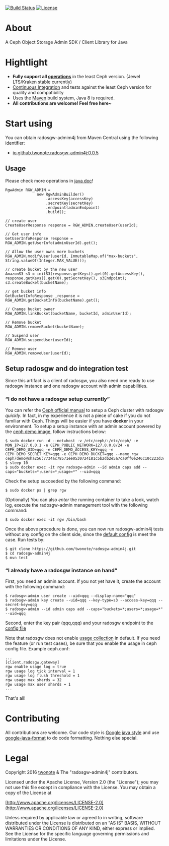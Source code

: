 [![Build Status](https://travis-ci.org/twonote/radosgw-admin4j.svg?branch=master)](https://travis-ci.org/twonote/radosgw-admin4j)  [![License](https://img.shields.io/badge/license-Apache%202-blue.svg)]()

# About
A Ceph Object Storage Admin SDK / Client Library for Java

# Hightlight
* **Fully support all [operations](http://docs.ceph.com/docs/master/radosgw/adminops/)** in the least Ceph version. (Jewel LTS/Kraken stable currently)
* [Continuous Integration](https://travis-ci.org/twonote/radosgw-admin4j) and tests against the least Ceph version for quality and compatibility
* Uses the [Maven](http://maven.apache.org/) build system, Java 8 is required.
* **All contributions are welcome! Feel free here~**

# Start using 
You can obtain radosgw-admim4j from Maven Central using the following identifier:
* [io.github.twonote.radosgw-admin4j:0.0.5](https://search.maven.org/#artifactdetails%7Cio.github.twonote%7Cradosgw-admin4j%7C0.0.5%7Cjar)

## Usage

Please check more operations in [java doc](https://twonote.github.io/radosgw-admin4j/apidocs/index.html)!

```
RgwAdmin RGW_ADMIN =
              new RgwAdminBuilder()
                  .accessKey(accessKey)
                  .secretKey(secretKey)
                  .endpoint(adminEndpoint)
                  .build();

// create user
CreateUserResponse response = RGW_ADMIN.createUser(userId);

// Get user info 
GetUserInfoResponse response = RGW_ADMIN.getUserInfo(adminUserId).get();

// Allow the user owns more buckets
RGW_ADMIN.modifyUser(userId, ImmutableMap.of("max-buckets", String.valueOf(Integer.MAX_VALUE)));

// create bucket by the new user
AmazonS3 s3 = initS3(response.getKeys().get(0).getAccessKey(), response.getKeys().get(0).getSecretKey(), s3Endpoint);
s3.createBucket(bucketName);

// get bucket info
GetBucketInfoResponse _response = RGW_ADMIN.getBucketInfo(bucketName).get();

// Change bucket owner
RGW_ADMIN.linkBucket(bucketName, bucketId, adminUserId);

// Remove bucket
RGW_ADMIN.removeBucket(bucketName);

// Suspend user
RGW_ADMIN.suspendUser(userId);

// Remove user
RGW_ADMIN.removeUser(userId);

```
## Setup radosgw and do integration test
Since this artifact is a client of radosgw, you also need one ready to use radosgw instance and one radosgw account with admin capabilities.

### “I do not have a radosgw setup currently”
You can refer the [Ceph official manual](http://docs.ceph.com/docs/master/start/) to setup a Ceph cluster with radosgw *quickly*. In fact, in my experience it is not a piece of cake if you do not familiar with Ceph. Things will be easier if you have **docker** in your environment. To setup a setup instance with an admin account powered by the [ceph demo image](https://hub.docker.com/r/ceph/demo/), follow instructions below:
```
$ sudo docker run -d --net=host -v /etc/ceph/:/etc/ceph/ -e MON_IP=127.0.0.1 -e CEPH_PUBLIC_NETWORK=127.0.0.0/24 -e CEPH_DEMO_UID=qqq -e CEPH_DEMO_ACCESS_KEY=qqq -e CEPH_DEMO_SECRET_KEY=qqq -e CEPH_DEMO_BUCKET=qqq --name rgw ceph/demo@sha256:7734ac78571ee0530724181c5b2db2e5a7ca0ff0e246c10c223d3ca9665c74ba
$ sleep 10
$ sudo docker exec -it rgw radosgw-admin --id admin caps add --caps="buckets=*;users=*;usage=*" --uid=qqq
```

Check the setup succeeded by the following command:
```
$ sudo docker ps | grep rgw
```

(Optionally) You can also *enter* the running container to take a look, watch log, execute the radosgw-admin management tool with the following command:
```
$ sudo docker exec -it rgw /bin/bash
```

Once the above procedure is done, you can now run radosgw-admin4j tests without any config on the client side, since the [default config](https://github.com/twonote/radosgw-admin4j/blob/master/src/test/resources/rgwadmin.properties) is meet the case. Run tests by:
```
$ git clone https://github.com/twonote/radosgw-admin4j.git
$ cd radosgw-admin4j
$ mvn test
```

### “I already have a radosgw instance on hand”
First, you need an admin account. If you not yet have it, create the account with the following command:
```
$ radosgw-admin user create --uid=qqq --display-name="qqq"
$ radosgw-admin key create --uid=qqq --key-type=s3 --access-key=qqq --secret-key=qqq
$ radosgw-admin --id admin caps add --caps="buckets=*;users=*;usage=*" --uid=qqq
```

Second, enter the key pair (qqq,qqq) and your radosgw endpoint to the [config file](https://github.com/twonote/radosgw-admin4j/blob/master/src/test/resources/rgwadmin.properties)

Note that radosgw does not enable [usage collection](http://docs.ceph.com/docs/master/radosgw/admin/#usage) in default. If you need the feature (or run test cases), be sure that you enable the usage in ceph config file. Example ceph.conf: 
```
...
[client.radosgw.gateway]
rgw enable usage log = true
rgw usage log tick interval = 1
rgw usage log flush threshold = 1
rgw usage max shards = 32
rgw usage max user shards = 1
...
```

That's all!

# Contributing
All contributions are welcome. Our code style is [Google java style](https://google.github.io/styleguide/javaguide.html) and use [google-java-format](https://github.com/google/google-java-format) to do code formatting. Nothing else special.

# Legal
Copyright 2016 [twonote](http://twonote.github.io/) & The "radosgw-admin4j" contributors.

Licensed under the Apache License, Version 2.0 (the "License");
you may not use this file except in compliance with the License.
You may obtain a copy of the License at
 
[http://www.apache.org/licenses/LICENSE-2.0](http://www.apache.org/licenses/LICENSE-2.0)
 
Unless required by applicable law or agreed to in writing, software
distributed under the License is distributed on an "AS IS" BASIS,
WITHOUT WARRANTIES OR CONDITIONS OF ANY KIND, either express or implied.
See the License for the specific language governing permissions and
limitations under the License.

